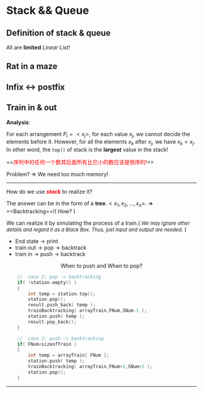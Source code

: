 # **Stack && Queue**

## Definition of stack & queue

All are **limited** *Linear List*!



## Rat in a maze





## Infix $\leftrightarrow$ postfix





## Train in & out





**Analysis**:

For each arrangement $P_i = <x_j>$, for each value $x_j$, we cannot decide the elements before it. However, for all the elements $x_k$ after $x_j$, we have $x_k<x_j$. In other word, the `top()` of stack is the **largest** value in the stack! 

==<font color = red>序列中的任何一个数其后面所有比它小的数应该是倒序的!</font>==

Problem? $\Rightarrow$ We need too much memory!

------

How do we use <font color = red>***stack***</font> to realize it?

The answer can be in the form of a **tree**.$<x_1,x_2,...,x_n>$. $\Rightarrow$ ==Backtracking==!( How? )

We can realize it by simulating the process of a train.(<font size = 2> *We may ignore other details and regard it as a Black Box. Thus, just input and output are needed.* </font>)

- End state $\to$ print
- train out $\to$ pop $\to$ backtrack
- train in $\to$ push $\to$ backtrack

<div align = "center">When to push and When to pop?</div>

```c++
    //  case 2: pop -> backtracking
    if( !station.empty() )
    {
        int temp = station.top();
        station.pop();
        result.push_back( temp );
        trainBacktracking( arrayTrain,FNum,SNum-1 );
        station.push( temp );
        result.pop_back();        
    }

    //  case 3: push -> backtracking
    if( FNum<sizeofTrain )
    {
        int temp = arrayTrain[ FNum ];
        station.push( temp );
        trainBacktracking( arrayTrain,FNum+1,SNum+1 );
        station.pop();
    }
```

------


